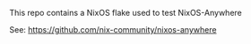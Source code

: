 This repo contains a NixOS flake used to test NixOS-Anywhere

See:  https://github.com/nix-community/nixos-anywhere
